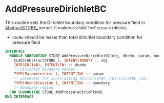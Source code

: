 # AddPressureDirichletBC

This routine sets the Dirichlet boundary condition for pressure field in [AbstractSTDBE_](AbstractSTDBE_.md) kernel. It makes `obj%DBCForPressure(dbcNo)`.

- `dbcNo` should be lesser than total dirichlet boundary condition for pressure field

```fortran
INTERFACE
  MODULE SUBROUTINE STDBE_AddPressureDirichletBC(obj, dbcNo, param, boundary)
    CLASS(AbstractSTDBE_), INTENT(INOUT) :: obj
    INTEGER(I4B), INTENT(IN) :: dbcNo
    !! Dirichlet boundary nunber
    TYPE(ParameterList_), INTENT(IN) :: param
    !! parameter for constructing [DirichletBC_](DirichletBC_.md).
    TYPE(MeshSelection_), INTENT(IN) :: boundary
    !! Boundary region
  END SUBROUTINE STDBE_AddPressureDirichletBC
END INTERFACE
```
